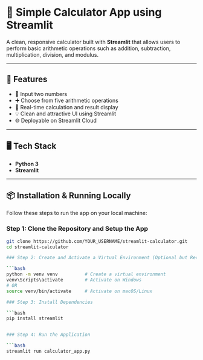 # 🧮 Simple Calculator App using Streamlit

A clean, responsive calculator built with **Streamlit** that allows users to perform basic arithmetic operations such as addition, subtraction, multiplication, division, and modulus.

---

## 🚀 Features

- 🔢 Input two numbers
- ➕ Choose from five arithmetic operations
- 🎯 Real-time calculation and result display
- 💡 Clean and attractive UI using Streamlit
- 🌐 Deployable on Streamlit Cloud

---

## 🖥️ Tech Stack

- **Python 3**
- **Streamlit**

---

## 📦 Installation & Running Locally

Follow these steps to run the app on your local machine:

### Step 1: Clone the Repository and Setup the App

```bash
git clone https://github.com/YOUR_USERNAME/streamlit-calculator.git
cd streamlit-calculator

### Step 2: Create and Activate a Virtual Environment (Optional but Recommended)

```bash
python -m venv venv          # Create a virtual environment
venv\Scripts\activate        # Activate on Windows
# OR
source venv/bin/activate     # Activate on macOS/Linux

### Step 3: Install Dependencies

```bash
pip install streamlit


### Step 4: Run the Application

```bash
streamlit run calculator_app.py
